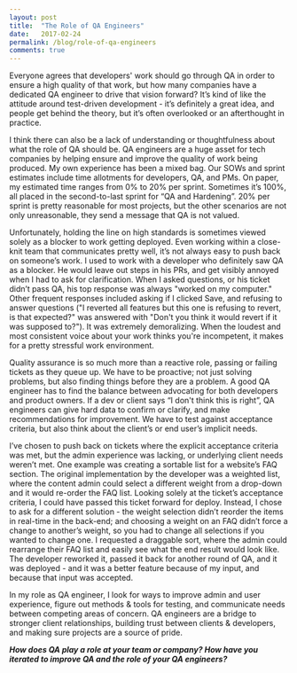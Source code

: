 ```yaml
---
layout: post
title:  "The Role of QA Engineers"
date:   2017-02-24
permalink: /blog/role-of-qa-engineers
comments: true
---
```


Everyone agrees that developers' work should go through QA in order to ensure a high quality of that work, but how many companies have a dedicated QA engineer to drive that vision forward? It’s kind of like the attitude around test-driven development - it’s definitely a great idea, and people get behind the theory, but it’s often overlooked or an afterthought in practice.

I think there can also be a lack of understanding or thoughtfulness about what the role of QA should be. QA engineers are a huge asset for tech companies by helping ensure and improve the quality of work being produced. My own experience has been a mixed bag. Our SOWs and sprint estimates include time allotments for developers, QA, and PMs. On paper, my estimated time ranges from 0% to 20% per sprint. Sometimes it’s 100%, all placed in the second-to-last sprint for “QA and Hardening”. 20% per sprint is pretty reasonable for most projects, but the other scenarios are not only unreasonable, they send a message that QA is not valued.

Unfortunately, holding the line on high standards is sometimes viewed solely as a blocker to work getting deployed. Even working within a close-knit team that communicates pretty well, it’s not always easy to push back on someone’s work. I used to work with a developer who definitely saw QA as a blocker. He would leave out steps in his PRs, and get visibly annoyed when I had to ask for clarification. When I asked questions, or his ticket didn’t pass QA, his top response was always "worked on my computer." Other frequent responses included asking if I clicked Save, and refusing to answer questions ("I reverted all features but this one is refusing to revert, is that expected?" was answered with "Don't you think it would revert if it was supposed to?"). It was extremely demoralizing. When the loudest and most consistent voice about your work thinks you're incompetent, it makes for a pretty stressful work environment.

Quality assurance is so much more than a reactive role, passing or failing tickets as they queue up. We have to be proactive; not just solving problems, but also finding things before they are a problem. A good QA engineer has to find the balance between advocating for both developers and product owners. If a dev or client says “I don't think this is right”, QA engineers can give hard data to confirm or clarify, and make recommendations for improvement. We have to test against acceptance criteria, but also think about the client’s or end user’s implicit needs.

I’ve chosen to push back on tickets where the explicit acceptance criteria was met, but the admin experience was lacking, or underlying client needs weren’t met. One example was creating a sortable list for a website’s FAQ section. The original implementation by the developer was a weighted list, where the content admin could select a different weight from a drop-down and it would re-order the FAQ list. Looking solely at the ticket’s acceptance criteria, I could have passed this ticket forward for deploy. Instead, I chose to ask for a different solution - the weight selection didn’t reorder the items in real-time in the back-end; and choosing a weight on an FAQ didn’t force a change to another’s weight, so you had to change all selections if you wanted to change one. I requested a draggable sort, where the admin could rearrange their FAQ list and easily see what the end result would look like. The developer reworked it, passed it back for another round of QA, and it was deployed - and it was a better feature because of my input, and because that input was accepted.

In my role as QA engineer, I look for ways to improve admin and user experience, figure out methods & tools for testing, and communicate needs between competing areas of concern. QA engineers are a bridge to stronger client relationships, building trust between clients & developers, and making sure projects are a source of pride.

***How does QA play a role at your team or company? How have you iterated to improve QA and the role of your QA engineers?***
